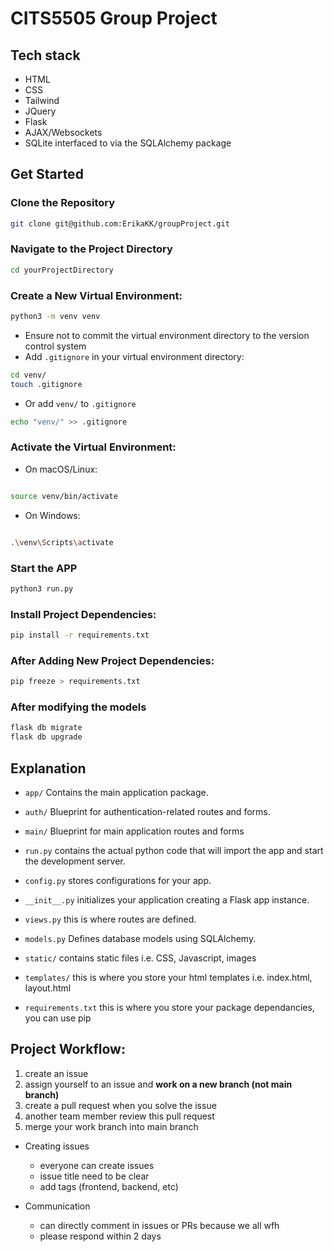 # CITS5505 Group Project
## Tech stack
- HTML
- CSS
- Tailwind
- JQuery
- Flask
- AJAX/Websockets
- SQLite interfaced to via the SQLAlchemy package

## Get Started
### Clone the Repository
```bash
git clone git@github.com:ErikaKK/groupProject.git
```
### Navigate to the Project Directory
```bash
cd yourProjectDirectory
```

### Create a New Virtual Environment:
```bash
python3 -m venv venv
```
- Ensure not to commit the virtual environment directory to the version control system 
- Add `.gitignore` in your virtual environment directory:
```bash
cd venv/
touch .gitignore
```
- Or add `venv/` to `.gitignore`
```bash
echo "venv/" >> .gitignore
```
### Activate the Virtual Environment:
- On macOS/Linux:

```bash

source venv/bin/activate
```
- On Windows:

```bash

.\venv\Scripts\activate
```

### Start the APP
```bash
python3 run.py
```
### Install Project Dependencies:
```bash
pip install -r requirements.txt
```
### After Adding New Project Dependencies:
```bash
pip freeze > requirements.txt

```
### After modifying the models 
```bash
flask db migrate
flask db upgrade
```
## Explanation
- `app/` Contains the main application package.​

- `auth/` Blueprint for authentication-related routes and forms.​

- `main/` Blueprint for main application routes and forms
- `run.py` contains the actual python code that will import the app and start the development server.
- `config.py` stores configurations for your app.
- `__init__.py` initializes your application creating a Flask app instance.
- `views.py` this is where routes are defined.
- `models.py` Defines database models using SQLAlchemy.
- `static/` contains static files i.e. CSS, Javascript, images
- `templates/` this is where you store your html templates i.e. index.html, layout.html
- `requirements.txt` this is where you store your package dependancies, you can use pip

## Project Workflow:
1. create an issue
2. assign yourself to an issue and **work on a new branch (not main branch)**
3. create a pull request when you solve the issue
4. another team member review this pull request
5. merge your work branch into main branch

- Creating issues
  - everyone can create issues
  - issue title need to be clear
  - add tags (frontend, backend, etc)

- Communication
  - can directly comment in issues or PRs because we all wfh
  - please respond within 2 days
